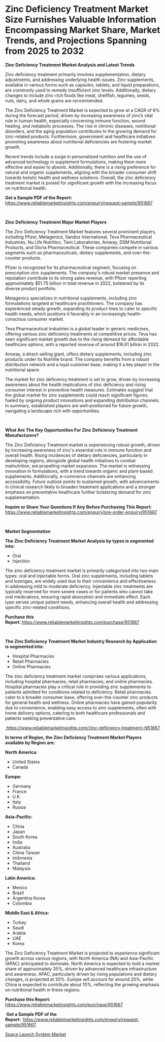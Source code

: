 <p><h1>Zinc Deficiency Treatment Market Size Furnishes Valuable Information Encompassing Market Share, Market Trends, and Projections Spanning from 2025 to 2032</h1></p><p><strong>Zinc Deficiency Treatment Market Analysis and Latest Trends</strong></p>
<p><p>Zinc deficiency treatment primarily involves supplementation, dietary adjustments, and addressing underlying health issues. Zinc supplements, available in various forms such as capsules, tablets, and liquid preparations, are commonly used to remedy insufficient zinc levels. Additionally, dietary changes to include zinc-rich foods like meat, shellfish, legumes, seeds, nuts, dairy, and whole grains are recommended.</p><p>The Zinc Deficiency Treatment Market is expected to grow at a CAGR of 6% during the forecast period, driven by increasing awareness of zinc’s vital role in human health, especially concerning immune function, wound healing, and metabolic processes. The rise in chronic diseases, nutritional disorders, and the aging population contributes to the growing demand for zinc-related products. Furthermore, government and healthcare initiatives promoting awareness about nutritional deficiencies are fostering market growth. </p><p>Recent trends include a surge in personalized nutrition and the use of advanced technology in supplement formulations, making them more effective and easier to absorb. Additionally, there is a rising preference for natural and organic supplements, aligning with the broader consumer shift towards holistic health and wellness solutions. Overall, the zinc deficiency treatment market is poised for significant growth with the increasing focus on nutritional health.</p></p>
<p><strong>Get a Sample PDF of the Report:&nbsp;</strong> <a href="https://www.reliablemarketinsights.com/enquiry/request-sample/951667?utm_campaign=3008&utm_medium=2&utm_source=Github&utm_content=ia&utm_term=06032025&utm_id=zinc-deficiency-treatment">https://www.reliablemarketinsights.com/enquiry/request-sample/951667</a></p>
<p>&nbsp;</p>
<p><strong>Zinc Deficiency Treatment Major Market Players</strong></p>
<p><p>The Zinc Deficiency Treatment Market features several prominent players, including Pfizer, Metagenics, Sandoz International, Teva Pharmaceutical Industries, Nu Life Nutrition, Twin Laboratories, Amway, DSM Nutritional Products, and Gloria Pharmaceutical. These companies compete in various segments such as pharmaceuticals, dietary supplements, and over-the-counter products.</p><p>Pfizer is recognized for its pharmaceutical segment, focusing on prescription zinc supplements. The company's robust market presence and reputation contribute to its strong sales revenue, with Pfizer reporting approximately $51.75 billion in total revenue in 2022, bolstered by its diverse product portfolio.</p><p>Metagenics specializes in nutritional supplements, including zinc formulations targeted at healthcare practitioners. The company has experienced steady growth, expanding its product lines to cater to specific health needs, which positions it favorably in an increasingly health-conscious consumer market.</p><p>Teva Pharmaceutical Industries is a global leader in generic medicines, offering various zinc deficiency treatments at competitive prices. Teva has seen significant market growth due to the rising demand for affordable healthcare options, with a reported revenue of around $16.61 billion in 2022.</p><p>Amway, a direct-selling giant, offers dietary supplements, including zinc products under its Nutrilite brand. The company benefits from a robust distribution network and a loyal customer base, making it a key player in the nutritional space.</p><p>The market for zinc deficiency treatment is set to grow, driven by increasing awareness about the health implications of zinc deficiency and rising consumer interest in preventive health measures. Estimates suggest that the global market for zinc supplements could reach significant figures, fueled by ongoing product innovations and expanding distribution channels. In summary, established players are well-positioned for future growth, navigating a landscape rich with opportunities.</p></p>
<p>&nbsp;</p>
<p><strong>What Are The Key Opportunities For Zinc Deficiency Treatment Manufacturers?</strong></p>
<p><p>The Zinc Deficiency Treatment market is experiencing robust growth, driven by increasing awareness of zinc's essential role in immune function and overall health. Rising incidences of dietary deficiencies, particularly in developing regions, alongside global health initiatives to combat malnutrition, are propelling market expansion. The market is witnessing innovation in formulations, with a trend towards organic and plant-based supplements. Additionally, e-commerce channels are enhancing accessibility. Future outlook points to sustained growth, with advancements in clinical research likely to broaden treatment applications and a stronger emphasis on preventative healthcare further bolstering demand for zinc supplementation.</p></p>
<p><strong>Inquire or Share Your Questions If Any Before Purchasing This Report:</strong> <a href="https://www.reliablemarketinsights.com/enquiry/pre-order-enquiry/951667?utm_campaign=3008&utm_medium=2&utm_source=Github&utm_content=ia&utm_term=06032025&utm_id=zinc-deficiency-treatment">https://www.reliablemarketinsights.com/enquiry/pre-order-enquiry/951667</a></p>
<p>&nbsp;</p>
<p><strong>Market Segmentation</strong></p>
<p><strong>The Zinc Deficiency Treatment Market Analysis by types is segmented into:</strong></p>
<p><ul><li>Oral</li><li>Injection</li></ul></p>
<p><p>The zinc deficiency treatment market is primarily categorized into two main types: oral and injectable forms. Oral zinc supplements, including tablets and lozenges, are widely used due to their convenience and effectiveness in addressing mild to moderate deficiency. Injectable zinc treatments are typically reserved for more severe cases or for patients who cannot take oral medications, ensuring rapid absorption and immediate effect. Each type serves unique patient needs, enhancing overall health and addressing specific zinc-related conditions.</p></p>
<p><strong>Purchase this Report:&nbsp;</strong><a href="https://www.reliablemarketinsights.com/purchase/951667?utm_campaign=3008&utm_medium=2&utm_source=Github&utm_content=ia&utm_term=06032025&utm_id=zinc-deficiency-treatment">https://www.reliablemarketinsights.com/purchase/951667</a></p>
<p>&nbsp;</p>
<p><strong>The Zinc Deficiency Treatment Market Industry Research by Application is segmented into:</strong></p>
<p><ul><li>Hospital Pharmacies</li><li>Retail Pharmacies</li><li>Online Pharmacies</li></ul></p>
<p><p>The zinc deficiency treatment market comprises various applications, including hospital pharmacies, retail pharmacies, and online pharmacies. Hospital pharmacies play a critical role in providing zinc supplements to patients admitted for conditions related to deficiency. Retail pharmacies cater to a broader consumer base, offering over-the-counter zinc products for general health and wellness. Online pharmacies have gained popularity due to convenience, enabling easy access to zinc supplements, often with home delivery options, catering to both healthcare professionals and patients seeking preventative care.</p></p>
<p><a href="https://www.reliablemarketinsights.com/zinc-deficiency-treatment-r951667?utm_campaign=3008&utm_medium=2&utm_source=Github&utm_content=ia&utm_term=06032025&utm_id=zinc-deficiency-treatment">&nbsp;https://www.reliablemarketinsights.com/zinc-deficiency-treatment-r951667</a></p>
<p><strong>In terms of Region, the Zinc Deficiency Treatment Market Players available by Region are:</strong></p>
<p>
    <p> <strong> North America: </strong>
        <ul>
            <li>United States</li>
            <li>Canada</li>
        </ul>
        </p> 
    <p> <strong> Europe: </strong>
        <ul>
            <li>Germany</li>
            <li>France</li>
            <li>U.K.</li>
            <li>Italy</li>
            <li>Russia</li>
        </ul>
        </p> 
    <p> <strong> Asia-Pacific: </strong>
        <ul>
            <li>China</li>
            <li>Japan</li>
            <li>South Korea</li>
            <li>India</li>
            <li>Australia</li>
            <li>China Taiwan</li>
            <li>Indonesia</li>
            <li>Thailand</li>
            <li>Malaysia</li>
        </ul>
        </p> 
    <p> <strong> Latin America: </strong>
        <ul>
            <li>Mexico</li>
            <li>Brazil</li>
            <li>Argentina Korea</li>
            <li>Colombia</li>
        </ul>
        </p> 
    <p> <strong> Middle East & Africa: </strong>
        <ul>
            <li>Turkey</li>
            <li>Saudi</li>
            <li>Arabia</li>
            <li>UAE</li>
            <li>Korea</li>
        </ul>
    </p>
    </p>
<p><p>The Zinc Deficiency Treatment Market is projected to experience significant growth across various regions, with North America (NA) and Asia-Pacific (APAC) anticipated to dominate. North America is expected to hold a market share of approximately 35%, driven by advanced healthcare infrastructure and awareness. APAC, particularly driven by rising populations and dietary changes, is projected at 30%. Europe will account for around 25%, while China is expected to contribute about 10%, reflecting the growing emphasis on nutritional health in these regions.</p></p>
<p><strong>Purchase this Report: </strong><a href="https://www.reliablemarketinsights.com/purchase/951667?utm_campaign=3008&utm_medium=2&utm_source=Github&utm_content=ia&utm_term=06032025&utm_id=zinc-deficiency-treatment">https://www.reliablemarketinsights.com/purchase/951667</a></p>
<p>&nbsp;<strong>Get a Sample PDF of the Report:&nbsp;&nbsp;</strong><a href="https://www.reliablemarketinsights.com/enquiry/request-sample/951667?utm_campaign=3008&utm_medium=2&utm_source=Github&utm_content=ia&utm_term=06032025&utm_id=zinc-deficiency-treatment">https://www.reliablemarketinsights.com/enquiry/request-sample/951667</a></p>
<p><strong></strong></p>
<p><p><a href="https://github.com/akrachveslov/Market-Research-Report-List-1/blob/main/space-launch-system-market.md?utm_campaign=3008&utm_medium=2&utm_source=Github&utm_content=ia&utm_term=06032025&utm_id=zinc-deficiency-treatment">Space Launch System Market</a></p></p>